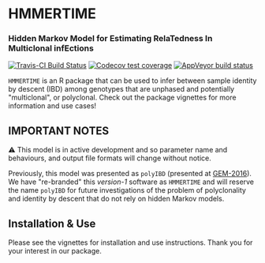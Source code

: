 
# HMMERTIME
### Hidden Markov Model for Estimating RelaTedness In Multiclonal infEctions

<!-- badges: start -->
[![Travis-CI Build Status](https://travis-ci.org/nickbrazeau/polyIBD.svg?branch=master)](https://travis-ci.org/nickbrazeau/polyIBD)
[![Codecov test coverage](https://codecov.io/gh/nickbrazeau/polyIBD/branch/master/graph/badge.svg)](https://codecov.io/gh/nickbrazeau/polyIBD?branch=master)
[![AppVeyor build status](https://ci.appveyor.com/api/projects/status/github/nickbrazeau/polyIBD?branch=master&svg=true)](https://ci.appveyor.com/project/nickbrazeau/polyIBD)
<!-- badges: end -->

`HMMERTIME` is an R package that can be used to infer between sample identity by descent (IBD) among genotypes that are unphased and potentially "multiclonal", or polyclonal. Check out the package vignettes for more information and use cases!   


## IMPORTANT NOTES

:warning: This model is in active development and so parameter name and
behaviours, and output file formats will change without notice.  
  
Previously, this model was presented as `polyIBD` (presented at [GEM-2016](https://www.malariagen.net/news-events/events/gem-2016)). We have "re-branded" this _version-1_ software as `HMMERTIME` and will reserve the name `polyIBD` for future investigations of the problem of polyclonality and identity by descent that do not rely on hidden Markov models.   


## Installation & Use
Please see the vignettes for installation and use instructions. Thank you for your interest in our package.
